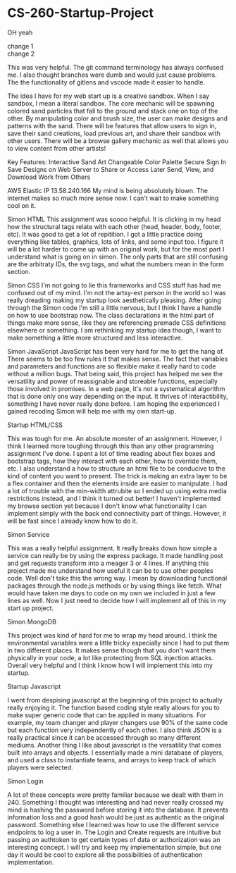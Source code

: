 # CS-260-Startup-Project

OH yeah

change 1
\
change 2

This was very helpful. The git command terminology has always confused me. I also thought branches were dumb and
would just cause problems. The the functionality of gitlens and vscode made it easier to handle.

The idea I have for my web start up is a creative sandbox. When I say sandbox, I mean a literal sandbox. The core mechanic will be spawning colored
sand particles that fall to the ground and stack one on top of the other. By manipulating color and brush size, the user can make designs and patterns
with the sand. There will be features that allow users to sign in, save their sand creations, load previous art, and share their sandbox with other users.
There will be a browse gallery mechanic as well that allows you to view content from other artists!

Key Features:
Interactive Sand Art
Changeable Color Palette
Secure Sign In
Save Designs on Web Server to Share or Access Later
Send, View, and Download Work from Others

AWS
Elastic IP 13.58.240.166
My mind is being absolutely blown. The internet makes so much more 
sense now. I can't wait to make something cool on it.

Simon HTML
This assignment was soooo helpful. It is clicking in my head how the 
structural tags relate with each other (head, header, body, footer, etc). 
It was good to get a lot of repitition. I got a little practice doing 
everything like tables, graphics, lots of links, and some input too. 
I figure it will be a lot harder to come up with an original work, 
but for the most part I understand what is going on in simon. The only 
parts that are still confusing are the arbitraty IDs, the svg tags, 
and what the numbers mean in the form section.

Simon CSS
I'm not going to lie this frameworks and CSS stuff has had me confused
out of my mind. I'm not the artsy-est person in the world so I was really
dreading making my startup look aesthetically pleasing. After going through
the Simon code I'm still a little nervous, but I think I have a handle on how
to use bootstrap now. The class declarations in the html part of things make
more sense, like they are referencing premade CSS definitions elsewhere or 
something. I am rethinking my startup idea though, I want to make something
a little more structured and less interactive.

Simon JavaScript
JavaScript has been very hard for me to get the hang of. There seems to be
too few rules it that makes sense. The fact that variables and parameters and 
functions are so flexible make it really hard to code without a million bugs.
That being said, this project has helped me see the versatility and power of 
reassignable and storeable functions, especially those involved in promises. In 
a web page, it's not a systematical algorithm that is done only one way depending
on the input. It thrives of interactibility, something I have never really 
done before. I am hoping the experienced I gained recoding Simon will help me
with my own start-up.

Startup HTML/CSS

This was tough for me. An absolute monster of an assignment. However, I think I
learned more toughing through this than any other programming assignment I've 
done. I spent a lot of time reading about flex boxes and bootstrap tags, how
they interact with each other, how to override them, etc. I also understand a
how to structure an html file to be conducive to the kind of content you want
to present. The trick is making an extra layer to be a flex container and then
the elements inside are easier to manipulate. I had a lot of trouble with the 
min-width attrubite so I ended up using extra media restrictions instead, and
I think it turned out better! I haven't implemented my browse section yet 
because I don't know what functionality I can implement simply with the back
end connectivity part of things. However, it will be fast since I already know 
how to do it.

Simon Service

This was a really helpful assignment. It really breaks down how simple a service can
really be by using the express package. It made handling post and get requests
transform into a meager 3 or 4 lines. If anything this project made me understand how
useful it can be to use other peoples code. Well don't take this the wrong way. I mean
by downloading functional packages through the node.js methods or by using things like
fetch. What would have taken me days to code on my own we included in just a few lines as
well. Now I just need to decide how I will implement all of this in my start up project.

Simon MongoDB

This project was kind of hard for me to wrap my head around. I think the environmental
variables were a little tricky especially since I had to put them in two different
places. It makes sense though that you don't want them physically in your code, a lot
like protecting from SQL injection attacks. Overall very helpful and I think I know how I
will implement this into my startup.

Startup Javascript

I went from despising javascript at the beginning of this project to actually really
enjoying it. The function based coding style really allows for you to make super
generic code that can be applied in many situations. For example, my team changer and
player changers use 90% of the same code but each function very independently of each
other. I also think JSON is a really practical since it can be accessed through so many
different mediums. Another thing I like about javascript is the versatility that comes
built into arrays and objects. I essentially made a mini database of players, and used
a class to instantiate teams, and arrays to keep track of which players were selected.

Simon Login

A lot of these concepts were pretty familiar because we dealt with them in 240. Something
I thought was interesting and had never really crossed my mind is hashing the password
before storing it into the database. It prevents information loss and a good hash 
would be just as authentic as the original password. Something else I learned was how 
to use the different service endpoints to log a user in. The Login and Create requests
are intuitive but passing an authtoken to get certain types of data or authorization was
an interesting concept. I will try and keep my implementation simple, but one day it would
be cool to explore all the possibilities of authentication implementation.
